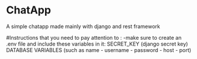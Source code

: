 # ChatApp

A simple chatapp made mainly with django and rest framework

#Instructions that you need to pay attention to :
-make sure to create an .env file and include these variables in it:
SECRET_KEY (django secret key)
DATABASE VARIABLES (such as name - username - password - host - port)
